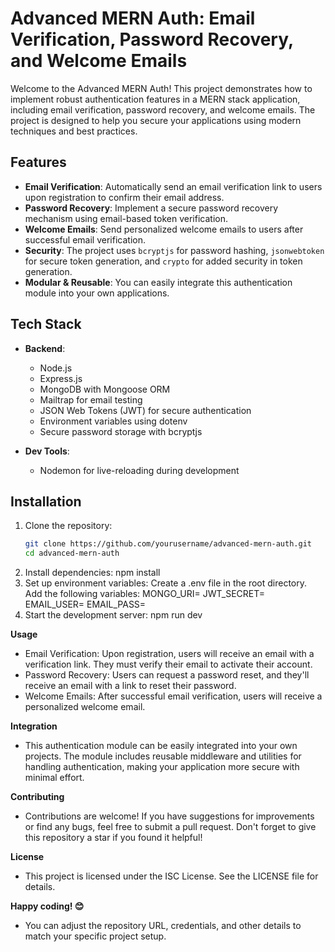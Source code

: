 # Advanced MERN Auth: Email Verification, Password Recovery, and Welcome Emails

Welcome to the Advanced MERN Auth! This project demonstrates how to implement robust authentication features in a MERN stack application, including email verification, password recovery, and welcome emails. The project is designed to help you secure your applications using modern techniques and best practices.

## Features

- **Email Verification**: Automatically send an email verification link to users upon registration to confirm their email address.
- **Password Recovery**: Implement a secure password recovery mechanism using email-based token verification.
- **Welcome Emails**: Send personalized welcome emails to users after successful email verification.
- **Security**: The project uses `bcryptjs` for password hashing, `jsonwebtoken` for secure token generation, and `crypto` for added security in token generation.
- **Modular & Reusable**: You can easily integrate this authentication module into your own applications.

## Tech Stack

- **Backend**:

  - Node.js
  - Express.js
  - MongoDB with Mongoose ORM
  - Mailtrap for email testing
  - JSON Web Tokens (JWT) for secure authentication
  - Environment variables using dotenv
  - Secure password storage with bcryptjs

- **Dev Tools**:
  - Nodemon for live-reloading during development

## Installation

1. Clone the repository:
   ```bash
   git clone https://github.com/yourusername/advanced-mern-auth.git
   cd advanced-mern-auth
   ```
2. Install dependencies:
   npm install
3. Set up environment variables:
   Create a .env file in the root directory.
   Add the following variables:
   MONGO_URI=<Your MongoDB URI>
   JWT_SECRET=<Your JWT Secret>
   EMAIL_USER=<Your Mailtrap Email>
   EMAIL_PASS=<Your Mailtrap Password>
4. Start the development server:
   npm run dev

**Usage**
- Email Verification: Upon registration, users will receive an email with a verification link. They must verify their email to activate their account.
- Password Recovery: Users can request a password reset, and they'll receive an email with a link to reset their password.
- Welcome Emails: After successful email verification, users will receive a personalized welcome email.

**Integration**
- This authentication module can be easily integrated into your own projects. The module includes reusable middleware and utilities for handling authentication, making your application more secure with minimal effort.

**Contributing**
- Contributions are welcome! If you have suggestions for improvements or find any bugs, feel free to submit a pull request. Don't forget to give this repository a star if you found it helpful!

**License**
- This project is licensed under the ISC License. See the LICENSE file for details.

**Happy coding! 😊**
- You can adjust the repository URL, credentials, and other details to match your specific project setup.
